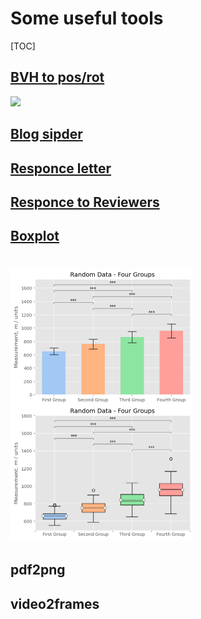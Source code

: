 # Some useful tools

[TOC]



## [BVH to pos/rot](https://mp.weixin.qq.com/s?__biz=MzUyMTE2NDYxMQ==&mid=2247490206&idx=1&sn=74d944f40d8c64d1fc7a7707d885ba38&chksm=f9de18b2cea991a4e281ca440b51c52c9bc94155bd9447ac7d1558fa7f87e96beca7b5dce3bd&token=2035095426&lang=zh_CN#rd)

![](https://files.mdnice.com/user/3650/62cd0a5d-c633-484d-9d72-a1b3a5f82435.gif)

## [Blog sipder](https://blog.csdn.net/qq_38904659/article/details/113361784)

## [Responce letter](https://zhuanlan.zhihu.com/p/187513901)

##  [Responce to Reviewers](https://zhuanlan.zhihu.com/p/187218526)

## [Boxplot](https://mp.weixin.qq.com/s?__biz=MzUyMTE2NDYxMQ==&mid=2247490844&idx=1&sn=e64e4d546419f7186f4324da7d805c15&chksm=f9de1f30cea9962681028365fef7ac84eb3c8dc4f64ed501addfa56f6a5e78a94a4ceeba4fe1&token=1322091604&lang=zh_CN#rd)

<img src="./Boxplot/bar_with_significance_stars.png" alt="wdith=" style="height:40%;float:left;zoom:50%;" /><img src="Boxplot/boxplot_with_significance_stars.png" style="height:40%;zoom:50%;" />
=======
## pdf2png

## video2frames
